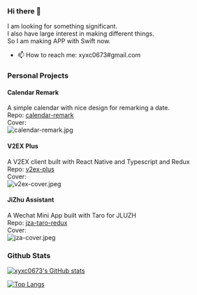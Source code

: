 ### Hi there 👋

I am looking for something significant.  
I also have large interest in making different things.  
So I am making APP with Swift now.

- 📫 How to reach me: xyxc0673#gmail.com

### Personal Projects

#### Calendar Remark
A simple calendar with nice design for remarking a date.  
Repo: [calendar-remark](https://github.com/xyxc0673/calendar-remark)  
Cover:  
![calendar-remark.jpg](https://s2.loli.net/2024/01/20/Kq2FknpZNvacxLo.jpg)

#### V2EX Plus
A V2EX client built with React Native and Typescript and Redux  
Repo: [v2ex-plus](https://github.com/xyxc0673/v2ex-plus)  
Cover:  
![v2ex-cover.jpeg](https://s2.loli.net/2023/09/28/9SIgEYOAZRyVmFx.jpg)



#### JiZhu Assistant
A Wechat Mini App built with Taro for JLUZH  
Repo: [jza-taro-redux](https://github.com/xyxc0673/jza-taro-redux)  
Cover:  
![jza-cover.jpeg](https://s2.loli.net/2023/09/28/IcC6zblU7d4mA3Z.jpg)

### Github Stats

[![xyxc0673's GitHub stats](https://github-readme-stats-i9osfgih4-xyxc0673.vercel.app/api?username=xyxc0673)](https://github.com/xyxc0673)

[![Top Langs](https://github-readme-stats-i9osfgih4-xyxc0673.vercel.app/api/top-langs/?username=xyxc0673&layout=compact)](https://github.com/xyxc0673)

<!--
**xyxc0673/xyxc0673** is a ✨ _special_ ✨ repository because its `README.md` (this file) appears on your GitHub profile.

Here are some ideas to get you started:

- 🔭 I’m currently working on ...
- 🌱 I’m currently learning ...
- 👯 I’m looking to collaborate on ...
- 🤔 I’m looking for help with ...
- 💬 Ask me about ...
- 📫 How to reach me: ...
- 😄 Pronouns: ...
- ⚡ Fun fact: ...
-->
